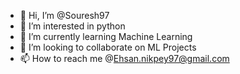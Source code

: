 - 👋 Hi, I’m @Souresh97
- 👀 I’m interested in python
- 🌱 I’m currently learning Machine Learning
- 💞️ I’m looking to collaborate on ML Projects
- 📫 How to reach me @Ehsan.nikpey97@gmail.com

<!---
Souresh97/Souresh97 is a ✨ special ✨ repository because its `README.md` (this file) appears on your GitHub profile.
You can click the Preview link to take a look at your changes.
--->
